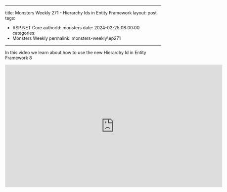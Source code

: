 
---
title: Monsters Weekly 271 -  Hierarchy Ids in Entity Framework
layout: post
tags: 
  - ASP.NET Core
authorId: monsters
date: 2024-02-25 08:00:00
categories:
  - Monsters Weekly
permalink: monsters-weekly\ep271
---

In this video we learn about how to use the new Hierarchy Id in Entity Framework 8

<iframe width="702" height="395" src="https://youtu.be/embed/kwXwsSUtVHk" frameborder="0" allow="accelerometer; autoplay; encrypted-media; gyroscope; picture-in-picture" allowfullscreen></iframe>

